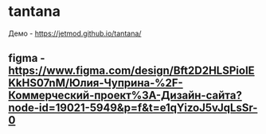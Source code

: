 # tantana

Демо - https://jetmod.github.io/tantana/

## figma - https://www.figma.com/design/Bft2D2HLSPioIEKkHS07nM/Юлия-Чуприна-%2F-Коммерческий-проект%3A-Дизайн-сайта?node-id=19021-5949&p=f&t=e1qYizoJ5vJqLsSr-0